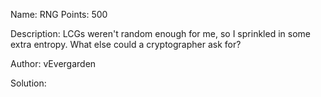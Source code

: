 Name: RNG 
Points: 500 

Description:
LCGs weren't random enough for me, so I sprinkled in some extra entropy. What else could a cryptographer ask for?

Author: vEvergarden 

Solution:
